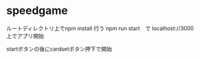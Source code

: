 # speedgame

ルートディレクトリ上でnpm  install 行う
npm run start　で localhost://3000　上でアプリ開始

startボタンの後にcardsetボタン押下で開始
